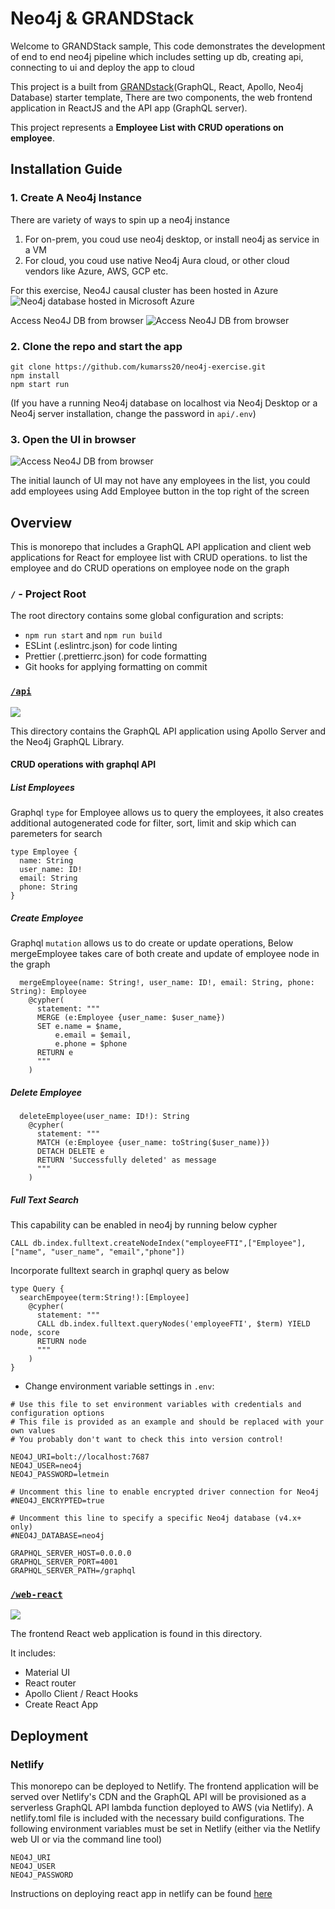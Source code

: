 
# Neo4j & GRANDStack

Welcome to GRANDStack sample, This code demonstrates the development of end to end neo4j pipeline which includes setting up db, creating api, connecting to ui and deploy the app to cloud

This project is a built from [GRANDstack](https://grandstack.io)(GraphQL, React, Apollo, Neo4j Database) starter template, There are two components, the web frontend application in ReactJS and the API app (GraphQL server).

This project represents a **Employee List with CRUD operations on employee**.

## Installation Guide

### 1. Create A Neo4j Instance

There are variety of ways to spin up a neo4j instance  

1. For on-prem, you coud use neo4j desktop, or install neo4j as service in a VM
2. For cloud, you coud use native Neo4j Aura cloud, or other cloud vendors like Azure, AWS, GCP etc.

For this exercise, Neo4J causal cluster has been hosted in Azure  
![Neo4j database hosted in Microsoft Azure](img/neo4j-azure.png)

Access Neo4J DB from browser
![Access Neo4J DB from browser ](img/neo4j-azure-browser.png)

### 2. Clone the repo and start the app

```
git clone https://github.com/kumarss20/neo4j-exercise.git
npm install
npm start run
```

(If you have a running Neo4j database on localhost via Neo4j Desktop or a Neo4j server installation, change the password in `api/.env`)

### 3. Open the UI in browser

![Access Neo4J DB from browser ](img/neo4-react-ui.png)

The initial launch of UI may not have any employees in the list, you could add employees using Add Employee button in the top right of the screen

## <a name="overview"></a> Overview

This is monorepo that includes a GraphQL API application and client web applications for React for employee list with CRUD operations.
to list the employee and do CRUD operations on employee node on the graph

### `/` - Project Root

The root directory contains some global configuration and scripts:

- `npm run start` and `npm run build`
- ESLint (.eslintrc.json) for code linting
- Prettier (.prettierrc.json) for code formatting
- Git hooks for applying formatting on commit

### [`/api`](./api)

![](img/neo4j-graphql.png)

This directory contains the GraphQL API application using Apollo Server and the Neo4j GraphQL Library.

#### CRUD operations with graphql API  

##### List Employees

Graphql `type` for Employee allows us to query the employees, it also creates additional autogenerated code for filter, sort, limit and skip which can paremeters for search

```
type Employee {
  name: String
  user_name: ID!
  email: String
  phone: String
}
```

##### Create Employee

Graphql `mutation` allows us to do create or update operations, Below mergeEmployee takes care of both create and update of employee node in the graph

```
  mergeEmployee(name: String!, user_name: ID!, email: String, phone: String): Employee
    @cypher(
      statement: """
      MERGE (e:Employee {user_name: $user_name})
      SET e.name = $name,
          e.email = $email,
          e.phone = $phone
      RETURN e
      """
    )
```

##### Delete Employee

```
  deleteEmployee(user_name: ID!): String
    @cypher(
      statement: """
      MATCH (e:Employee {user_name: toString($user_name)})
      DETACH DELETE e
      RETURN 'Successfully deleted' as message
      """
    )
```

##### Full Text Search  

This capability can be enabled in neo4j by running below cypher

```
CALL db.index.fulltext.createNodeIndex("employeeFTI",["Employee"],["name", "user_name", "email","phone"])
```

Incorporate fulltext search in graphql query as below

```
type Query {
  searchEmpoyee(term:String!):[Employee]
    @cypher(
      statement: """
      CALL db.index.fulltext.queryNodes('employeeFTI', $term) YIELD node, score
      RETURN node
      """
    )
}
```

- Change environment variable settings in `.env`:

```
# Use this file to set environment variables with credentials and configuration options
# This file is provided as an example and should be replaced with your own values
# You probably don't want to check this into version control!

NEO4J_URI=bolt://localhost:7687
NEO4J_USER=neo4j
NEO4J_PASSWORD=letmein

# Uncomment this line to enable encrypted driver connection for Neo4j
#NEO4J_ENCRYPTED=true

# Uncomment this line to specify a specific Neo4j database (v4.x+ only)
#NEO4J_DATABASE=neo4j

GRAPHQL_SERVER_HOST=0.0.0.0
GRAPHQL_SERVER_PORT=4001
GRAPHQL_SERVER_PATH=/graphql

```

### [`/web-react`](./web-react)

![](img/neo4-react-ui.png)

The frontend React web application is found in this directory.

It includes:

- Material UI
- React router
- Apollo Client / React Hooks
- Create React App

## Deployment

### Netlify

This monorepo can be deployed to Netlify. The frontend application will be served over Netlify's CDN and the GraphQL API will be provisioned as a serverless GraphQL API lambda function deployed to AWS (via Netlify). A netlify.toml file is included with the necessary build configurations. The following environment variables must be set in Netlify (either via the Netlify web UI or via the command line tool)

```
NEO4J_URI
NEO4J_USER
NEO4J_PASSWORD
```

Instructions on deploying react app in netlify can be found [here](https://www.netlify.com/blog/2016/07/22/deploy-react-apps-in-less-than-30-seconds/)
